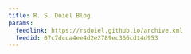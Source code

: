 ```yaml
---
title: R. S. Doiel Blog
params:
  feedlink: https://rsdoiel.github.io/archive.xml
  feedid: 07c7dcca4ee4d2e2789ec366cd14d953
---
```


